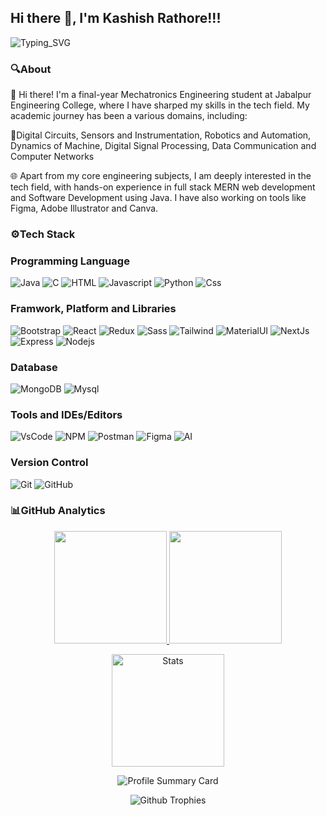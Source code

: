 ## Hi there 👋, I'm Kashish Rathore!!!

![Typing_SVG](https://readme-typing-svg.herokuapp.com?font=comfortaa&color=ffffff&size=24&width=500&lines=👩🏻‍💻Full-Stack-Developer;💡UI/UX-Developer;💻Java-Developer)

### 🔍About
👋 Hi there! I'm a final-year Mechatronics Engineering student at Jabalpur Engineering College, where I have sharped my skills in the tech field. My academic journey has been a various domains, including:

🔧Digital Circuits, Sensors and Instrumentation, Robotics and Automation, Dynamics of Machine, Digital Signal Processing, Data Communication and Computer Networks

🌐 Apart from my core engineering subjects, I am deeply interested in the tech field, with hands-on experience in full stack MERN web development and Software Development using Java. I have also working on tools like Figma, Adobe Illustrator and Canva.

### ⚙️Tech Stack
### Programming Language
![Java](https://skillicons.dev/icons?i=java)
![C](https://skillicons.dev/icons?i=c)
![HTML](https://skillicons.dev/icons?i=html)
![Javascript](https://skillicons.dev/icons?i=js)
![Python](https://skillicons.dev/icons?i=py)
![Css](https://skillicons.dev/icons?i=css)

### Framwork, Platform and Libraries
![Bootstrap](https://skillicons.dev/icons?i=bootstrap)
![React](https://skillicons.dev/icons?i=react)
![Redux](https://skillicons.dev/icons?i=redux)
![Sass](https://skillicons.dev/icons?i=sass)
![Tailwind](https://skillicons.dev/icons?i=tailwind)
![MaterialUI](https://skillicons.dev/icons?i=materialui)
![NextJs](https://skillicons.dev/icons?i=nextjs)
![Express](https://skillicons.dev/icons?i=express)
![Nodejs](https://skillicons.dev/icons?i=nodejs)

### Database
![MongoDB](https://skillicons.dev/icons?i=mongodb)
![Mysql](https://skillicons.dev/icons?i=mysql)

### Tools and IDEs/Editors
![VsCode](https://skillicons.dev/icons?i=vscode)
![NPM](https://skillicons.dev/icons?i=npm)
![Postman](https://skillicons.dev/icons?i=postman)
![Figma](https://skillicons.dev/icons?i=figma)
![AI](https://skillicons.dev/icons?i=ai)

### Version Control
![Git](https://skillicons.dev/icons?i=git)
![GitHub](https://skillicons.dev/icons?i=github)

### 📊GitHub Analytics
<p align="center">
  <a href="https://github.com/KashishRathore/">
    <img height="180em" src="https://github-readme-stats-eight-theta.vercel.app/api?username=KashishRathore&show_icons=true&theme=algolia&include_all_comits=true&count_private=true"/>
    <img height="180em" src="https://github-readme-stats-eight-theta.vercel.app/api/top-langs/?username=KashishRathore&layout=compact&langs_count=8&theme=algolia"/>
  </a>
</p>

<p align="center">
  <a href="https://github.com/KashishRathore/">
    <img height="180em" src="https://github-stats-alpha.vercel.app/api?username=KashishRathore&cc=333333&tc=ffffff&ic=4B8BDA" alt="Stats"/>
  </a>
</p>

<p align="center">
    <img src="https://github-profile-summary-cards.vercel.app/api/cards/profile-details?username=KashishRathore&theme=algolia" alt="Profile Summary Card"/>
</p>

<p align="center">
    <img src="https://github-profile-trophy.vercel.app/api/?username=KashishRathore&theme=tokyonight" alt="Github Trophies"/>
</p>

<!--
**KashishRathore/KashishRathore** is a ✨ _special_ ✨ repository because its `README.md` (this file) appears on your GitHub profile.

Here are some ideas to get you started:

- 🔭 I’m currently working on ...
- 🌱 I’m currently learning ...
- 👯 I’m looking to collaborate on ...
- 🤔 I’m looking for help with ...
- 💬 Ask me about ...
- 📫 How to reach me: ...
- 😄 Pronouns: ...
- ⚡ Fun fact: ...
-->
